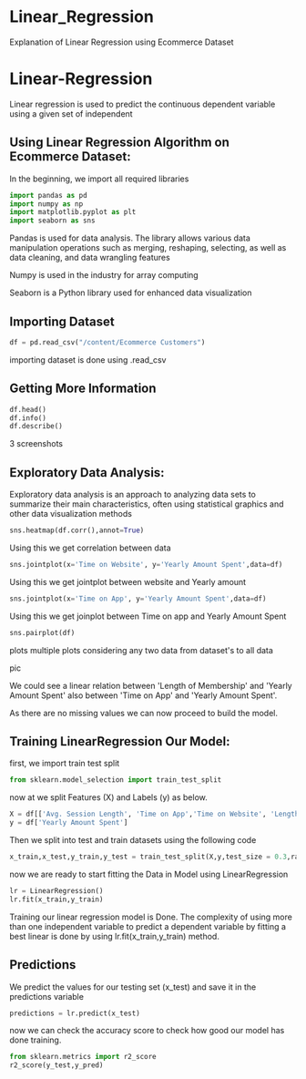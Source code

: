 # Linear_Regression
Explanation of Linear Regression using  Ecommerce Dataset
# Linear-Regression

Linear regression is used to predict the continuous dependent variable using a given set of independent  

## Using Linear Regression Algorithm on Ecommerce Dataset:

In the beginning, we import all required libraries
 
```python
import pandas as pd 
import numpy as np
import matplotlib.pyplot as plt
import seaborn as sns
```
Pandas is used for data analysis. The library allows various data manipulation operations such as merging, reshaping, selecting, as well as data cleaning, and data wrangling features

Numpy is used in the industry for array computing

Seaborn is a Python library used for enhanced data visualization

## Importing Dataset

```python
df = pd.read_csv("/content/Ecommerce Customers")
```
importing dataset is done using .read_csv


## Getting More Information
```python
df.head()
df.info()
df.describe()
```
3 screenshots

## Exploratory Data Analysis:
Exploratory data analysis is an approach to analyzing data sets to summarize their main characteristics, often using statistical graphics and other data visualization methods
```python
sns.heatmap(df.corr(),annot=True)
```
Using this we get correlation between data  
```python
sns.jointplot(x='Time on Website', y='Yearly Amount Spent',data=df)
```
Using this we get jointplot between website and Yearly amount   
```python
sns.jointplot(x='Time on App', y='Yearly Amount Spent',data=df)
```
Using this we get joinplot between Time on app and Yearly Amount Spent

```python
sns.pairplot(df) 
```
plots multiple plots considering any two data from dataset's to all data

pic

We could see a linear relation between 'Length of Membership' and 'Yearly Amount Spent' also between 'Time on App' and 'Yearly Amount Spent'.

As there are no missing values we can now proceed to build the model.

## Training LinearRegression Our Model:
first, we import train test split 
```python
from sklearn.model_selection import train_test_split
```
now at we split Features (X) and Labels (y) as below.
```python
X = df[['Avg. Session Length', 'Time on App','Time on Website', 'Length of Membership']]
y = df['Yearly Amount Spent']
```

Then we split into test and train datasets using the following code
```python
x_train,x_test,y_train,y_test = train_test_split(X,y,test_size = 0.3,random_state = 101)
```

now we are ready to start fitting the Data in Model using LinearRegression
```python
lr = LinearRegression()
lr.fit(x_train,y_train)
```
Training our linear regression model is Done. The complexity of using more than one independent variable to predict a dependent variable by fitting a best linear is done by using lr.fit(x_train,y_train) method.

## Predictions 
We predict the values for our testing set (x_test) and save it in the predictions variable 

```python
predictions = lr.predict(x_test)
```
now we can check the accuracy score to check how good our model has done training.
```python
from sklearn.metrics import r2_score
r2_score(y_test,y_pred)
```
